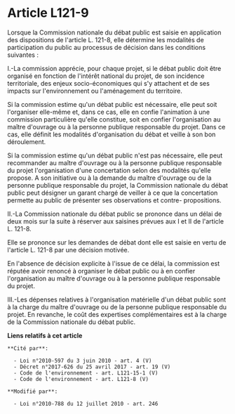 # Article L121-9

Lorsque la Commission nationale du débat public est saisie en application des dispositions de l'article L. 121-8, elle
détermine les modalités de participation du public au processus de décision dans les conditions suivantes : 

I.-La commission apprécie, pour chaque projet, si le débat public doit être organisé en fonction de l'intérêt national du
projet, de son incidence territoriale, des enjeux socio-économiques qui s'y attachent et de ses impacts sur l'environnement
ou l'aménagement du territoire. 

Si la commission estime qu'un débat public est nécessaire, elle peut soit l'organiser elle-même et, dans ce cas, elle en
confie l'animation à une commission particulière qu'elle constitue, soit en confier l'organisation au maître d'ouvrage ou à
la personne publique responsable du projet. Dans ce cas, elle définit les modalités d'organisation du débat et veille à son
bon déroulement. 

Si la commission estime qu'un débat public n'est pas nécessaire, elle peut recommander au maître d'ouvrage ou à la personne
publique responsable du projet l'organisation d'une concertation selon des modalités qu'elle propose. A son initiative ou à
la demande du maître d'ouvrage ou de la personne publique responsable du projet, la Commission nationale du débat public peut
désigner un garant chargé de veiller à ce que la concertation permette au public de présenter ses observations et contre-
propositions.   

II.-La Commission nationale du débat public se prononce dans un délai de deux mois sur la suite à réserver aux saisines
prévues aux I et II de l'article L. 121-8. 

Elle se prononce sur les demandes de débat dont elle est saisie en vertu de l'article L. 121-8 par une décision motivée. 

En l'absence de décision explicite à l'issue de ce délai, la commission est réputée avoir renoncé à organiser le débat public
ou à en confier l'organisation au maître d'ouvrage ou à la personne publique responsable du projet. 

III.-Les dépenses relatives à l'organisation matérielle d'un débat public sont à la charge du maître d'ouvrage ou de la
personne publique responsable du projet. En revanche, le coût des expertises complémentaires est à la charge de la Commission
nationale du débat public.

**Liens relatifs à cet article**

	**Cité par**:

	  - Loi n°2010-597 du 3 juin 2010 - art. 4 (V)
	  - Décret n°2017-626 du 25 avril 2017 - art. 19 (V)
	  - Code de l'environnement - art. L121-15-1 (V)
	  - Code de l'environnement - art. L121-8 (V)

	**Modifié par**:

	  - Loi n°2010-788 du 12 juillet 2010 - art. 246
